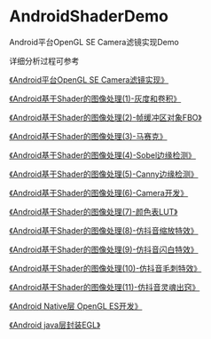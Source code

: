 # AndroidShaderDemo

Android平台OpenGL SE Camera滤镜实现Demo

详细分析过程可参考

[《Android平台OpenGL SE Camera滤镜实现》](https://www.jianshu.com/p/7d59b3c4f8d4)

[《Android基于Shader的图像处理(1)-灰度和卷积》](https://www.jianshu.com/p/ead441c01c06)

[《Android基于Shader的图像处理(2)-帧缓冲区对象FBO》](https://www.jianshu.com/p/94d9e8c056ce)

[《Android基于Shader的图像处理(3)-马赛克》](https://www.jianshu.com/p/3797db1e2c33)

[《Android基于Shader的图像处理(4)-Sobel边缘检测》](https://www.jianshu.com/p/7081419470ac)

[《Android基于Shader的图像处理(5)-Canny边缘检测》](https://www.jianshu.com/p/bf18d3cf8bf7)

[《Android基于Shader的图像处理(6)-Camera开发》](https://www.jianshu.com/p/36c04e889962)

[《Android基于Shader的图像处理(7)-颜色表LUT》](https://www.jianshu.com/p/6f35c720c7bf)

[《Android基于Shader的图像处理(8)-仿抖音缩放特效》](https://www.jianshu.com/p/2843b12f6238)

[《Android基于Shader的图像处理(9)-仿抖音闪白特效》](https://www.jianshu.com/p/b0c28957ef2a)

[《Android基于Shader的图像处理(10)-仿抖音毛刺特效》](https://www.jianshu.com/p/3cb9a38de1b6)

[《Android基于Shader的图像处理(11)-仿抖音灵魂出窍》](https://www.jianshu.com/p/ae3bae47e1e6)

[《Android Native层 OpenGL ES开发》](https://www.jianshu.com/p/53ce56463c32)

[《Android java层封装EGL》](https://www.jianshu.com/p/5376029fbd2e)


